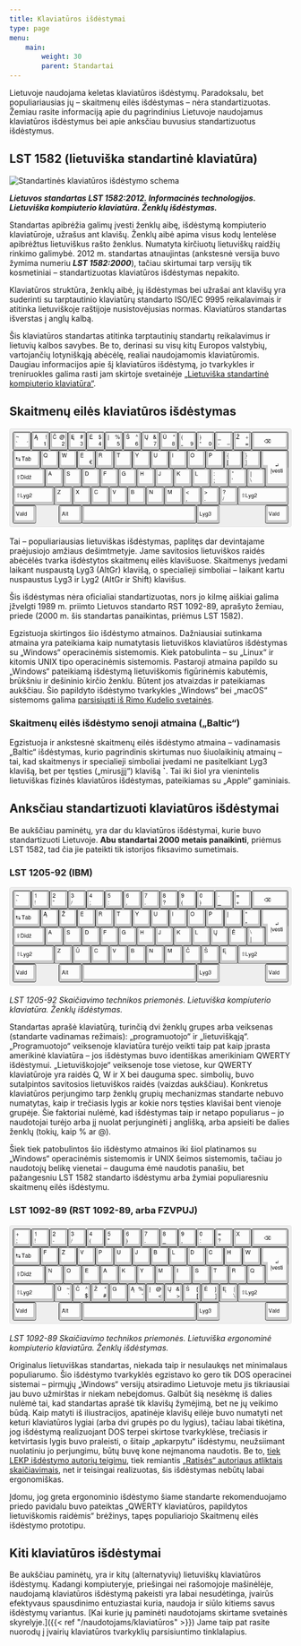 ```yaml
---
title: Klaviatūros išdėstymai
type: page
menu:
    main:
        weight: 30
        parent: Standartai
---
```


Lietuvoje naudojama keletas klaviatūros išdėstymų. Paradoksalu, bet populiariausias jų – skaitmenų eilės išdėstymas –
nėra standartizuotas. Žemiau rasite informaciją apie du pagrindinius Lietuvoje naudojamus klaviatūros išdėstymus bei
apie anksčiau buvusius standartizuotus išdėstymus.

LST 1582 (lietuviška standartinė klaviatūra)
--------------------------------------------

![Standartinės klaviatūros išdėstymo schema](LST_1582_klaviatūra.svg)

_**Lietuvos standartas LST 1582:2012. Informacinės technologijos. Lietuviška kompiuterio klaviatūra. Ženklų
išdėstymas.**_

Standartas apibrėžia galimų įvesti ženklų aibę, išdėstymą kompiuterio klaviatūroje, užrašus ant klavišų. Ženklų aibė
apima visus kodų lentelėse apibrėžtus lietuviškus rašto ženklus. Numatyta kirčiuotų lietuviškų raidžių rinkimo galimybė.
2012 m. standartas atnaujintas (ankstesnė versija buvo žymima numeriu _**LST 1582:2000**_), tačiau skirtumai tarp
versijų tik kosmetiniai – standartizuotas klaviatūros išdėstymas nepakito.

Klaviatūros struktūra, ženklų aibė, jų išdėstymas bei užrašai ant klavišų yra suderinti su tarptautinio klaviatūrų
standarto ISO/IEC 9995 reikalavimais ir atitinka lietuviškoje raštijoje nusistovėjusias normas. Klaviatūros standartas
išverstas į anglų kalbą.

Šis klaviatūros standartas atitinka tarptautinių standartų reikalavimus ir lietuvių kalbos savybes. Be to, derinasi su
visų kitų Europos valstybių, vartojančių lotyniškąją abėcėlę, realiai naudojamomis klaviatūromis. Daugiau informacijos
apie šį klaviatūros išdėstymą, jo tvarkykles ir treniruokles galima rasti jam skirtoje
svetainėje [„Lietuviška standartinė kompiuterio klaviatūra“](http://ims.mii.lt/klav/).

Skaitmenų eilės klaviatūros išdėstymas
--------------------------------------

![Skaitmenų eilės išdėstymo schema](skaitmenų_eilės_klaviatūra.png)

Tai – populiariausias lietuviškas išdėstymas, paplitęs dar devintajame praėjusiojo amžiaus dešimtmetyje. Jame savitosios
lietuviškos raidės abėcėlės tvarka išdėstytos skaitmenų eilės klavišuose. Skaitmenys įvedami laikant nuspaustą Lyg3
(AltGr) klavišą, o specialieji simboliai – laikant kartu nuspaustus Lyg3 ir Lyg2 (AltGr ir Shift) klavišus.

Šis išdėstymas nėra oficialiai standartizuotas, nors jo kilmę aiškiai galima įžvelgti 1989 m. priimto Lietuvos standarto
RST 1092-89, aprašyto žemiau, priede (2000 m. šis standartas panaikintas, priėmus LST 1582).

Egzistuoja skirtingos šio išdėstymo atmainos. Dažniausiai sutinkama atmaina yra pateikiama kaip numatytasis lietuviškos
klaviatūros išdėstymas su „Windows“ operacinėmis sistemomis. Kiek patobulinta – su „Linux“ ir kitomis UNIX tipo
operacinėmis sistemomis. Pastaroji atmaina papildo su „Windows“ pateikiamą išdėstymą lietuviškomis figūrinėmis
kabutėmis, brūkšniu ir dešininio kirčio ženklu. Būtent jos atvaizdas ir pateikiamas aukščiau. Šio papildyto išdėstymo
tvarkykles „Windows“ bei „macOS“ sistemoms
galima [parsisiųsti iš Rimo Kudelio svetainės](https://rimas.kudelis.lt/numeric/).

### Skaitmenų eilės išdėstymo senoji atmaina („Baltic“)

Egzistuoja ir ankstesnė skaitmenų eilės išdėstymo atmaina – vadinamasis „Baltic“ išdėstymas, kurio pagrindinis skirtumas
nuo šiuolaikinių atmainų – tai, kad skaitmenys ir specialieji simboliai įvedami ne pasitelkiant Lyg3 klavišą, bet per
tęsties („mirusįjį“) klavišą **\`**. Tai iki šiol yra vienintelis lietuviškas fizinės klaviatūros išdėstymas,
pateikiamas su „Apple“ gaminiais.

Anksčiau standartizuoti klaviatūros išdėstymai
----------------------------------------------

Be aukščiau paminėtų, yra dar du klaviatūros išdėstymai, kurie buvo standartizuoti Lietuvoje. **Abu standartai 2000
metais panaikinti**, priėmus LST 1582, tad čia jie pateikti tik istorijos fiksavimo sumetimais.

### LST 1205-92 (IBM)

![LST 1205-92 išdėstymo schema](LST_1205-92_klaviatūra.png)

_LST 1205-92 Skaičiavimo technikos priemonės. Lietuviška kompiuterio klaviatūra. Ženklų išdėstymas._

Standartas aprašė klaviatūrą, turinčią dvi ženklų grupes arba veiksenas (standarte vadinamas režimais): „programuotojo“
ir „lietuviškąją“. „Programuotojo“ veiksenoje klaviatūra turėjo veikti taip pat kaip įprasta amerikinė klaviatūra – jos
išdėstymas buvo identiškas amerikiniam QWERTY išdėstymui. „Lietuviškojoje“ veiksenoje tose vietose, kur QWERTY
klaviatūroje yra raidės Q, W ir X bei dauguma spec. simbolių, buvo sutalpintos savitosios lietuviškos raidės (vaizdas
aukščiau). Konkretus klaviatūros perjungimo tarp ženklų grupių mechanizmas standarte nebuvo numatytas, kaip ir trečiasis
lygis ar kokie nors tęsties klavišai bent vienoje grupėje. Šie faktoriai nulėmė, kad išdėstymas taip ir netapo
populiarus – jo naudotojai turėjo arba jį nuolat perjunginėti į anglišką, arba apsieiti be dalies ženklų (tokių, kaip %
ar @).

Šiek tiek patobulintos šio išdėstymo atmainos iki šiol platinamos su „Windows“ operacinėmis sistemomis ir UNIX šeimos
sistemomis, tačiau jo naudotojų belikę vienetai – dauguma ėmė naudotis panašiu, bet pažangesniu LST 1582 standarto
išdėstymu arba žymiai populiaresniu skaitmenų eilės išdėstymu.

### LST 1092-89 (RST 1092-89, arba FZVPUJ)

![LST 1092-89 išdėstymo schema](LST_1092-89_klaviatūra.png)

_LST 1092-89 Skaičiavimo technikos priemonės. Lietuviška ergonominė kompiuterio klaviatūra. Ženklų išdėstymas._

Originalus lietuviškas standartas, niekada taip ir nesulaukęs net minimalaus populiarumo. Šio išdėstymo tvarkyklės
egzistavo ko gero tik DOS operacinei sistemai – pirmųjų „Windows“ versijų atsiradimo Lietuvoje metu jis tikriausiai jau
buvo užmirštas ir niekam nebeįdomus. Galbūt šią nesėkmę iš dalies nulėmė tai, kad standartas aprašė tik klavišų
žymėjimą, bet ne jų veikimo būdą. Kaip matyti iš iliustracijos, apatinėje klavišų eilėje buvo numatyti net keturi
klaviatūros lygiai (arba dvi grupės po du lygius), tačiau labai tikėtina, jog išdėstymą realizuojant DOS terpei skirtose
tvarkyklėse, trečiasis ir ketvirtasis lygis buvo praleisti, o šitaip „apkarpytu“ išdėstymu, neužsiimant nuolatiniu jo
perjungimu, būtų buvę kone neįmanoma naudotis. Be to, [tiek LEKP išdėstymo autorių teigimu](https://lekp.info/RST1092),
tiek remiantis
[„Ratisės“ autoriaus atliktais skaičiavimais](https://albuck.github.io/lithuanian-keyboard-layouts/lt-isdestymu-patikros.html), 
net ir teisingai realizuotas, šis išdėstymas nebūtų labai ergonomiškas.

Įdomu, jog greta ergonominio išdėstymo šiame standarte rekomenduojamo priedo pavidalu buvo pateiktas „QWERTY
klaviatūros, papildytos lietuviškomis raidėmis“ brėžinys, tapęs populiariojo Skaitmenų eilės išdėstymo prototipu.

Kiti klaviatūros išdėstymai
---------------------------

Be aukščiau paminėtų, yra ir kitų (alternatyvių) lietuviškų klaviatūros išdėstymų. Kadangi kompiuteryje, priešingai nei
rašomojoje mašinėlėje, naudojamą klaviatūros išdėstymą pakeisti yra labai nesudėtinga, įvairūs efektyvaus spausdinimo
entuziastai kuria, naudoja ir siūlo kitiems savus išdėstymų
variantus. [Kai kurie jų paminėti naudotojams skirtame svetainės skyrelyje.]({{< ref "/naudotojams/klaviatūros" >}})
Jame taip pat rasite nuorodų į įvairių klaviatūros tvarkyklių parsisiuntimo tinklalapius.
